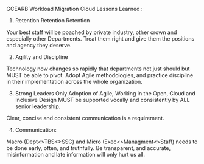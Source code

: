 GCEARB Workload Migration Cloud Lessons Learned :

1) Retention Retention Retention

Your best staff will be poached by private industry, other crown and especially other Departments. 
Treat them right and give them the positions and agency they deserve.

2) Agility and Discipline

Technology now changes so rapidly that departments not just should but MUST be able to pivot. 
Adopt Agile methodologies, and practice discipline in their implementation across the whole organization.

3) Strong Leaders Only 
Adoption of Agile, Working in the Open, Cloud and Inclusive Design MUST be supported vocally and consistently by ALL senior leadership.

Clear, concise and consistent communication is a requirement.

4) Communication: 

Macro (Dept<>TBS<>SSC) and Micro (Exec<>Managment<>Staff) needs to be done early, often, and truthfully. 
Be transparent, and accurate, misinformation and late information will only hurt us all.

